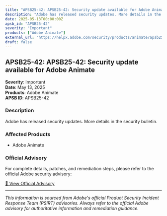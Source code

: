```yaml
---
title: "APSB25-42: APSB25-42: Security update available for Adobe Animate"
description: "Adobe has released security updates. More details in the security bulletin."
date: 2025-05-13T00:00:00Z
apsb_id: "APSB25-42"
severity: "Important"
products: ["Adobe Animate"]
external_url: "https://helpx.adobe.com/security/products/animate/apsb25-42.html"
draft: false
---
```


## APSB25-42: APSB25-42: Security update available for Adobe Animate

**Severity**: Important  
**Date**: May 13, 2025  
**Products**: Adobe Animate  
**APSB ID**: APSB25-42

### Description

Adobe has released security updates. More details in the security bulletin.

### Affected Products

- Adobe Animate


### Official Advisory

For complete details, patches, and remediation steps, please refer to the official Adobe security advisory:

[🔗 View Official Advisory](https://helpx.adobe.com/security/products/animate/apsb25-42.html)

---

*This information is sourced from Adobe's official Product Security Incident Response Team (PSIRT) advisories. Always refer to the official Adobe advisory for authoritative information and remediation guidance.*
